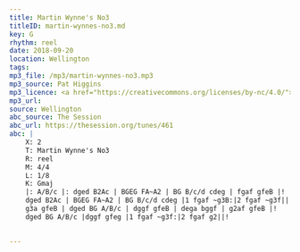 ```yaml
---
title: Martin Wynne's No3
titleID: martin-wynnes-no3.md
key: G
rhythm: reel
date: 2018-09-20
location: Wellington 
tags: 
mp3_file: /mp3/martin-wynnes-no3.mp3
mp3_source: Pat Higgins
mp3_licence: <a href="https://creativecommons.org/licenses/by-nc/4.0/">CC-BY-NC-4.0</a>
mp3_url: 
source: Wellington
abc_source: The Session
abc_url: https://thesession.org/tunes/461
abc: |
    X: 2
    T: Martin Wynne's No3
    R: reel
    M: 4/4
    L: 1/8
    K: Gmaj
    |: A/B/c |: dged B2Ac | BGEG FA~A2 | BG B/c/d cdeg | fgaf gfeB |!
    dged B2Ac | BGEG FA~A2 | BG B/c/d cdeg |1 fgaf ~g3B:|2 fgaf ~g3f||!
    g3a gfeB | dged BG A/B/c | dggf gfeB | dega bggf | g2af gfeB |!
    dged BG A/B/c |dggf gfeg |1 fgaf ~g3f:|2 fgaf g2||!
    

---
```


